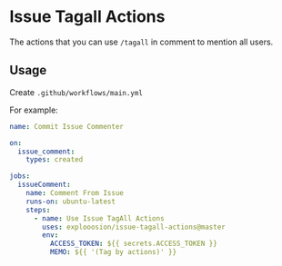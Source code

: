 # Issue Tagall Actions

The actions that you can use `/tagall` in comment to mention all users.

## Usage

Create `.github/workflows/main.yml`

For example: 

```yml
name: Commit Issue Commenter

on:
  issue_comment:
    types: created

jobs:
  issueComment:
    name: Comment From Issue
    runs-on: ubuntu-latest
    steps:
      - name: Use Issue TagAll Actions
        uses: explooosion/issue-tagall-actions@master
        env:
          ACCESS_TOKEN: ${{ secrets.ACCESS_TOKEN }}
          MEMO: ${{ '(Tag by actions)' }}

```


